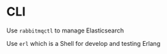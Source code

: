 # CLI

Use `rabbitmqctl` to manage Elasticsearch  

Use `erl` which is a Shell for develop and testing Erlang  